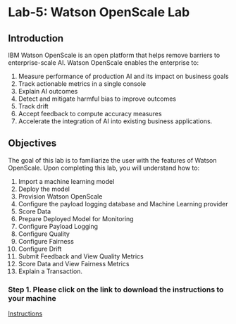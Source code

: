 # Lab-5: Watson OpenScale Lab

## Introduction
IBM Watson OpenScale is an open platform that helps remove barriers to enterprise-scale AI. Watson OpenScale enables the enterprise to: 

1. Measure performance of production AI and its impact on business goals <br>
1. Track actionable metrics in a single console <br>
1. Explain AI outcomes <br>
1. Detect and mitigate harmful bias to improve outcomes <br>
1. Track drift <br>
1. Accept feedback to compute accuracy measures <br>
1. Accelerate the integration of AI into existing business applications. <br>

## Objectives   
The goal of this lab is to familiarize the user with the features of Watson OpenScale. Upon completing this lab, you will understand how to:     

1.	Import a machine learning model 
2.	Deploy the model 
3.	Provision Watson OpenScale
4.	Configure the payload logging database and Machine Learning provider
5.	Score Data 
6.	Prepare Deployed Model for Monitoring
7.	Configure Payload Logging
8.	Configure Quality
9.	Configure Fairness 
10.	Configure Drift 
11.	Submit Feedback and View Quality Metrics
12.	Score Data and View Fairness Metrics 
13.	Explain a Transaction. 

### Step 1. Please click on the link to download the instructions to your machine

[Instructions](https://github.com/bleonardb3/TR_POT_06-03-2021/raw/main/Lab-5/Watson%20OpenScale%20v06-03-2021.pdf)

